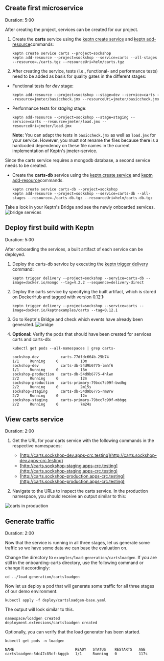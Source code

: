 
## Create first microservice
Duration: 5:00

After creating the project, services can be created for our project.

1. Create the **carts** service using the [keptn create service](https://keptn.sh/docs/0.11.x/reference/cli/commands/keptn_create_service/) and [keptn add-resource](https://keptn.sh/docs/0.11.x/reference/cli/commands/keptn_add-resource/)commands:

    <!-- command -->
    ```
    keptn create service carts --project=sockshop
    keptn add-resource --project=sockshop --service=carts --all-stages --resource=./carts.tgz --resourceUri=helm/carts.tgz
    ```

1. After creating the service, tests (i.e., functional- and performance tests) need to be added as basis for quality gates in the different stages:

  * Functional tests for *dev* stage:

    <!-- command -->
    ```
    keptn add-resource --project=sockshop --stage=dev --service=carts --resource=jmeter/basiccheck.jmx --resourceUri=jmeter/basiccheck.jmx
    ```

  * Performance tests for *staging* stage:

    <!-- command -->
    ```
    keptn add-resource --project=sockshop --stage=staging --service=carts --resource=jmeter/load.jmx --resourceUri=jmeter/load.jmx
    ```

    **Note:** You can adapt the tests in `basiccheck.jmx` as well as `load.jmx` for your service. However, you must not rename the files because there is a hardcoded dependency on these file names in the current implementation of Keptn's jmeter-service. 

Since the carts service requires a mongodb database, a second service needs to be created.

* Create the **carts-db** service using the [keptn create service](https://keptn.sh/docs/0.11.x/reference/cli/commands/keptn_create_service/) and [keptn add-resource](https://keptn.sh/docs/0.11.x/reference/cli/commands/keptn_add-resource/)commands.

    <!-- command -->
    ```
    keptn create service carts-db --project=sockshop
    keptn add-resource --project=sockshop --service=carts-db --all-stages --resource=./carts-db.tgz --resourceUri=helm/carts-db.tgz
    ```

Take a look in your Keptn's Bridge and see the newly onboarded services.
![bridge services](./assets/bridge-new-services.png)


## Deploy first build with Keptn 
Duration: 5:00

After onboarding the services, a built artifact of each service can be deployed.

1. Deploy the carts-db service by executing the [keptn trigger delivery](https://keptn.sh/docs/0.11.x/reference/cli/commands/keptn_trigger_delivery/) command:

    <!-- command -->
    ```
    keptn trigger delivery --project=sockshop --service=carts-db --image=docker.io/mongo --tag=4.2.2 --sequence=delivery-direct
    ```

    <!-- bash 
    verify_test_step $? "trigger delivery for carts-db failed"
    wait_for_deployment_with_image_in_namespace "carts-db" "sockshop-production" "docker.io/mongo:4.2.2"
    verify_test_step $? "Deployment carts-db not available, exiting..."
    -->

1. Deploy the carts service by specifying the built artifact, which is stored on DockerHub and tagged with version 0.12.1:

    <!-- command -->
    ```
    keptn trigger delivery --project=sockshop --service=carts --image=docker.io/keptnexamples/carts --tag=0.12.1
    ```

    <!-- bash 
    verify_test_step $? "trigger delivery for carts failed" 
    wait_for_deployment_with_image_in_namespace "carts" "sockshop-production" "docker.io/keptnexamples/carts:0.12.1"
    verify_test_step $? "Deployment carts not available, exiting..."
    -->

1. Go to Keptn's Bridge and check which events have already been generated.
  ![bridge](./assets/bridge.png)


1. **Optional:** Verify the pods that should have been created for services carts and carts-db:

    <!-- debug -->
    ```
    kubectl get pods --all-namespaces | grep carts-
    ```
    
    ```
    sockshop-dev          carts-77dfdc664b-25b74                            1/1     Running     0          10m
    sockshop-dev          carts-db-54d9b6775-lmhf6                          1/1     Running     0          13m
    sockshop-production   carts-db-54d9b6775-4hlwn                          2/2     Running     0          12m
    sockshop-production   carts-primary-79bcc7c99f-bwdhg                    2/2     Running     0          2m15s
    sockshop-staging      carts-db-54d9b6775-rm8rw                          2/2     Running     0          12m
    sockshop-staging      carts-primary-79bcc7c99f-mbbgq                    2/2     Running     0          7m24s
    ```

## View carts service
Duration: 2:00

1. Get the URL for your carts service with the following commands in the respective namespaces:

    - [http://carts.sockshop-dev.apps-crc.testing](http://carts.sockshop-dev.apps-crc.testing)
    - [http://carts.sockshop-staging.apps-crc.testing](http://carts.sockshop-staging.apps-crc.testing)
    - [http://carts.sockshop-production.apps-crc.testing](http://carts.sockshop-production.apps-crc.testing)

1. Navigate to the URLs to inspect the carts service. In the production namespace, you should receive an output similar to this:

  ![carts in production](./assets/carts-production-1.png)


## Generate traffic
Duration: 2:00

Now that the service is running in all three stages, let us generate some traffic so we have some data we can base the evaluation on.

Change the directory to `examples/load-generation/cartsloadgen`. If you are still in the onboarding-carts directory, use the following command or change it accordingly:

<!-- command -->
```
cd ../load-generation/cartsloadgen
```

Now let us deploy a pod that will generate some traffic for all three stages of our demo environment.

<!-- command -->
```
kubectl apply -f deploy/cartsloadgen-base.yaml 
```

<!-- bash sleep 30 -->

The output will look similar to this.
```
namespace/loadgen created
deployment.extensions/cartsloadgen created
```

Optionally, you can verify that the load generator has been started.

<!-- command -->

```
kubectl get pods -n loadgen
```

```
NAME                            READY   STATUS    RESTARTS   AGE
cartsloadgen-5dc47c85cf-kqggb   1/1     Running   0          117s
```



